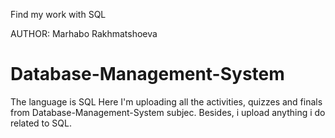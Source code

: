 Find my work with SQL



AUTHOR: Marhabo Rakhmatshoeva 
# Database-Management-System
The language is SQL
Here I'm uploading all the activities, quizzes and finals from Database-Management-System subjec. Besides, i upload anything i do related to SQL.
